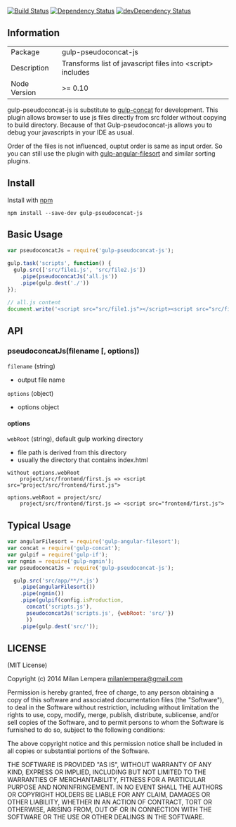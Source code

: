 [![Build Status](https://travis-ci.org/MilanLempera/gulp-pseudoconcat-js.svg?branch=master)](https://travis-ci.org/MilanLempera/gulp-pseudoconcat-js)
[![Dependency Status](https://david-dm.org/MilanLempera/gulp-pseudoconcat-js.png)](https://david-dm.org/MilanLempera/gulp-pseudoconcat-js) 
[![devDependency Status](https://david-dm.org/MilanLempera/gulp-pseudoconcat-js/dev-status.png)](https://david-dm.org/MilanLempera/gulp-pseudoconcat-js#info=devDependencies)

## Information

<table>
<tr> 
<td>Package</td><td>gulp-pseudoconcat-js</td>
</tr>
<tr>
<td>Description</td>
<td>Transforms list of javascript files into &lt;script&gt; includes</td>
</tr>
<tr>
<td>Node Version</td>
<td>>= 0.10</td>
</tr>
</table>

gulp-pseudoconcat-js is substitute to [gulp-concat][1] for development. This plugin allows browser to use js files directly from src folder without copying to build directory. Because of that Gulp-pseudoconcat-js allows you to debug your javascripts in your IDE as usual.

Order of the files is not influenced, ouptut order is same as input order. So you can still use the plugin with [gulp-angular-filesort][2] and similar sorting plugins.

## Install

Install with [npm](https://npmjs.org/package/gulp-pseudoconcat-js)

```
npm install --save-dev gulp-pseudoconcat-js
```

## Basic Usage

```javascript
var pseudoconcatJs = require('gulp-pseudoconcat-js');

gulp.task('scripts', function() {
  gulp.src(['src/file1.js', 'src/file2.js'])
    .pipe(pseudoconcatJs('all.js'))
    .pipe(gulp.dest('./'))
});
```

```javascript
// all.js content
document.write('<script src="src/file1.js"></script><script src="src/file2.js"></script>');
```

## API

### pseudoconcatJs(filename [, options])

`filename` (string)

 - output file name 

`options` (object)

 - options object

#### options

`webRoot` (string), default gulp working directory

 - file path is derived from this directory
 - usually the directory that contains index.html

```
without options.webRoot
    project/src/frontend/first.js => <script src="project/src/frontend/first.js">
    
options.webRoot = project/src/
    project/src/frontend/first.js => <script src="frontend/first.js">
```

## Typical Usage

```javascript
var angularFilesort = require('gulp-angular-filesort');
var concat = require('gulp-concat');
var gulpif = require('gulp-if');
var ngmin = require('gulp-ngmin');
var pseudoconcatJs = require('gulp-pseudoconcat-js');

  gulp.src('src/app/**/*.js')
    .pipe(angularFilesort())
    .pipe(ngmin())
    .pipe(gulpif(config.isProduction,
      concat('scripts.js'),
      pseudoconcatJs('scripts.js', {webRoot: 'src/'})
      ))
    .pipe(gulp.dest('src/'));
```

## LICENSE

(MIT License)

Copyright (c) 2014 Milan Lempera <milanlempera@gmail.com>

Permission is hereby granted, free of charge, to any person obtaining
a copy of this software and associated documentation files (the
"Software"), to deal in the Software without restriction, including
without limitation the rights to use, copy, modify, merge, publish,
distribute, sublicense, and/or sell copies of the Software, and to
permit persons to whom the Software is furnished to do so, subject to
the following conditions:

The above copyright notice and this permission notice shall be
included in all copies or substantial portions of the Software.

THE SOFTWARE IS PROVIDED "AS IS", WITHOUT WARRANTY OF ANY KIND,
EXPRESS OR IMPLIED, INCLUDING BUT NOT LIMITED TO THE WARRANTIES OF
MERCHANTABILITY, FITNESS FOR A PARTICULAR PURPOSE AND
NONINFRINGEMENT. IN NO EVENT SHALL THE AUTHORS OR COPYRIGHT HOLDERS BE
LIABLE FOR ANY CLAIM, DAMAGES OR OTHER LIABILITY, WHETHER IN AN ACTION
OF CONTRACT, TORT OR OTHERWISE, ARISING FROM, OUT OF OR IN CONNECTION
WITH THE SOFTWARE OR THE USE OR OTHER DEALINGS IN THE SOFTWARE.


  [1]: https://www.npmjs.org/package/gulp-concat
  [2]: https://www.npmjs.org/package/gulp-angular-filesort
